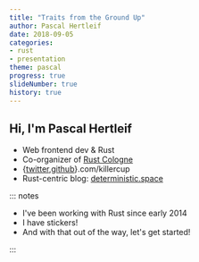 ```yaml
---
title: "Traits from the Ground Up"
author: Pascal Hertleif
date: 2018-09-05
categories:
- rust
- presentation
theme: pascal
progress: true
slideNumber: true
history: true
---
```

## Hi, I'm Pascal Hertleif

- Web frontend dev & Rust
- Co-organizer of [Rust Cologne]
- {[twitter],[github]}.com/killercup
- Rust-centric blog: [deterministic.space]

[Rust Cologne]: http://rust.cologne/
[twitter]: https://twitter.com/killercup
[github]: https://github.com/killercup
[deterministic.space]: https://deterministic.space/

::: notes

- I've been working with Rust since early 2014
- I have stickers!
- And with that out of the way, let's get started!

:::
